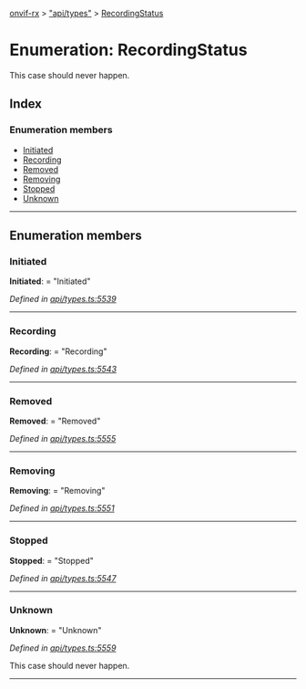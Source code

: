 [onvif-rx](../README.md) > ["api/types"](../modules/_api_types_.md) > [RecordingStatus](../enums/_api_types_.recordingstatus.md)

# Enumeration: RecordingStatus

This case should never happen.

## Index

### Enumeration members

* [Initiated](_api_types_.recordingstatus.md#initiated)
* [Recording](_api_types_.recordingstatus.md#recording)
* [Removed](_api_types_.recordingstatus.md#removed)
* [Removing](_api_types_.recordingstatus.md#removing)
* [Stopped](_api_types_.recordingstatus.md#stopped)
* [Unknown](_api_types_.recordingstatus.md#unknown)

---

## Enumeration members

<a id="initiated"></a>

###  Initiated

**Initiated**:  = "Initiated"

*Defined in [api/types.ts:5539](https://github.com/patrickmichalina/onvif-rx/blob/f117e44/src/api/types.ts#L5539)*

___
<a id="recording"></a>

###  Recording

**Recording**:  = "Recording"

*Defined in [api/types.ts:5543](https://github.com/patrickmichalina/onvif-rx/blob/f117e44/src/api/types.ts#L5543)*

___
<a id="removed"></a>

###  Removed

**Removed**:  = "Removed"

*Defined in [api/types.ts:5555](https://github.com/patrickmichalina/onvif-rx/blob/f117e44/src/api/types.ts#L5555)*

___
<a id="removing"></a>

###  Removing

**Removing**:  = "Removing"

*Defined in [api/types.ts:5551](https://github.com/patrickmichalina/onvif-rx/blob/f117e44/src/api/types.ts#L5551)*

___
<a id="stopped"></a>

###  Stopped

**Stopped**:  = "Stopped"

*Defined in [api/types.ts:5547](https://github.com/patrickmichalina/onvif-rx/blob/f117e44/src/api/types.ts#L5547)*

___
<a id="unknown"></a>

###  Unknown

**Unknown**:  = "Unknown"

*Defined in [api/types.ts:5559](https://github.com/patrickmichalina/onvif-rx/blob/f117e44/src/api/types.ts#L5559)*

This case should never happen.

___

